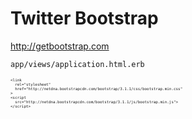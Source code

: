 # Twitter Bootstrap <!-- .slide: data-background="../img/5xruby_bg_chapter.png" -->
http://getbootstrap.com


`app/views/application.html.erb`
<pre style="font-size: .5em"><code class="html">&lt;link
  rel=&quot;stylesheet&quot;
  href=&quot;http://netdna.bootstrapcdn.com/bootstrap/3.1.1/css/bootstrap.min.css&quot;
&gt;
&lt;script
  src=&quot;http://netdna.bootstrapcdn.com/bootstrap/3.1.1/js/bootstrap.min.js&quot;&gt;
&lt;/script&gt;</code></pre>